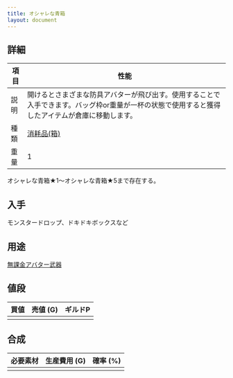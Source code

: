 ```yaml
---
title: オシャレな青箱
layout: document
---
```

## 詳細

|項目|性能|
|---|---|
|説明|開けるとさまざまな防具アバターが飛び出す。使用することで入手できます。バッグ枠or重量が一杯の状態で使用すると獲得したアイテムが倉庫に移動します。|
|種類|[消耗品(箱)](消耗品(箱))|
|重量|1|

オシャレな青箱★1～オシャレな青箱★5まで存在する。

## 入手

モンスタードロップ、ドキドキボックスなど

## 用途

[無課金アバター武器](無課金アバター武器)

## 値段

|買値|売値 (G)|ギルドP|
|---|---|---|
||||

## 合成

|必要素材|生産費用 (G)|確率 (%)|
|---|---|---|
||||

